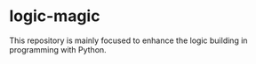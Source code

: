# logic-magic
This repository is mainly focused to enhance the logic building in programming with Python.
